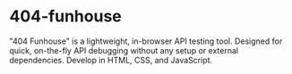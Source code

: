 # 404-funhouse
"404 Funhouse" is a lightweight, in-browser API testing tool. Designed for quick, on-the-fly API debugging without any setup or external dependencies. Develop in HTML, CSS, and JavaScript.
